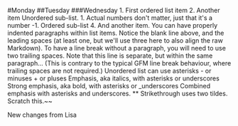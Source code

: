 #Monday 
##Tuesday 
###Wednesday 1. First ordered list item 
2. Another item Unordered sub-list. 1. Actual numbers don't matter, just that it's a number 
-1. Ordered sub-list 
4. And another item. You can have properly indented paragraphs within list items. Notice the blank line above, and the leading spaces (at least one, but we'll use three here to also align the raw Markdown). 
To have a line break without a paragraph, you will need to use two trailing spaces. Note that this line is separate, but within the same paragraph... 
(This is contrary to the typical GFM line break behaviour, where trailing spaces are not required.) Unordered list can use asterisks - or minuses + or pluses Emphasis, aka italics, with asterisks or underscores Strong emphasis, aka bold, with asterisks or _underscores Combined emphasis with asterisks and underscores.
** Strikethrough uses two tildes. Scratch this.~~

New changes from Lisa
